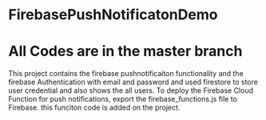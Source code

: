 # FirebasePushNotificatonDemo
# All Codes are in the master branch
This project contains the firebase pushnotificaiton functionality and the firebase Authentication with email and password and used firestore to store user credential and also shows the all users. 
To deploy the Firebase Cloud Function for push notifications, export the firebase_functions.js file to Firebase. this funciton code is added on the project.
